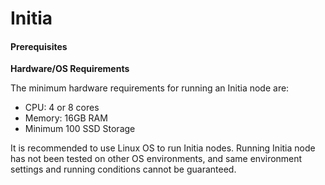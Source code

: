 # Initia

#### Prerequisites <a href="#prerequisites" id="prerequisites"></a>

**Hardware/OS Requirements**

The minimum hardware requirements for running an Initia node are:

* CPU: 4 or 8 cores
* Memory: 16GB RAM
* Minimum 100 SSD Storage

It is recommended to use Linux OS to run Initia nodes. Running Initia node has not been tested on other OS environments, and same environment settings and running conditions cannot be guaranteed.
